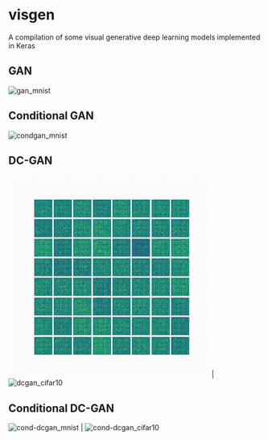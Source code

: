 # visgen
A compilation of some visual generative deep learning models implemented in Keras

## GAN
<img src="gan_mnist_v2.gif" alt="gan_mnist" width="400">


## Conditional GAN
<img src="condgan_mnist.gif" alt="condgan_mnist" width="400">

## DC-GAN
<img src="dcgan_mnist.gif" alt="dcgan_mnist" width="400"> | <img src="dcgan_cifar10.gif" alt="dcgan_cifar10" width="400">

## Conditional DC-GAN
<img src="cond-dcgan_mnist.gif" alt="cond-dcgan_mnist" width="400"> | <img src="cond-dcgan_cifar10.gif" alt="cond-dcgan_cifar10" width="400">
